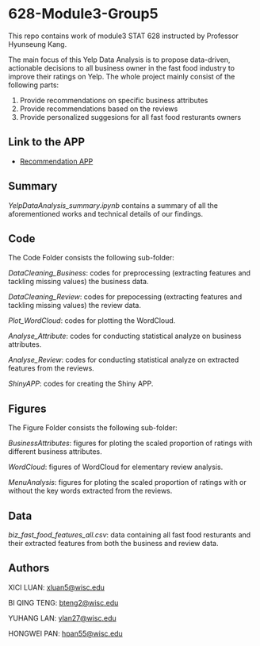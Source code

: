 # 628-Module3-Group5

This repo contains work of module3 STAT 628 instructed by Professor Hyunseung Kang.

The main focus of this Yelp Data Analysis is to propose data-driven, actionable decisions to all business owner in the fast food industry to improve their ratings on Yelp. The whole project mainly consist of the following parts:

1. Provide recommendations on specific business attributes
2. Provide recommendations based on the reviews
3. Provide personalized suggesions for all fast food resturants owners

## Link to the APP

- [Recommendation APP](https://hpan55.shinyapps.io/change2/)

## Summary

*YelpDataAnalysis_summary.ipynb* contains a summary of all the aforementioned works and technical details of our findings.


## Code

The Code Folder consists the following sub-folder:

*DataCleaning_Business*: codes for preprocessing (extracting features and tackling missing values) the business data.

*DataCleaning_Review*: codes for prepocessing (extracting features and tackling missing values) the review data. 

*Plot_WordCloud*: codes for plotting the WordCloud.

*Analyse_Attribute*: codes for conducting statistical analyze on business attributes. 

*Analyse_Review*: codes for conducting statistical analyze on extracted features from the reviews. 

*ShinyAPP*: codes for creating the Shiny APP.

## Figures

The Figure Folder consists the following sub-folder:

*BusinessAttributes*: figures for ploting the scaled proportion of ratings with different business attributes.

*WordCloud*: figures of WordCloud for elementary review analysis. 

*MenuAnalysis*: figures for ploting the scaled proportion of ratings with or without the key words extracted from the reviews.


## Data

*biz_fast_food_features_all.csv*: data containing all fast food resturants and their extracted features from both the business and review data. 

## Authors

XICI LUAN: xluan5@wisc.edu

BI QING TENG: bteng2@wisc.edu

YUHANG LAN: ylan27@wisc.edu

HONGWEI PAN: hpan55@wisc.edu
